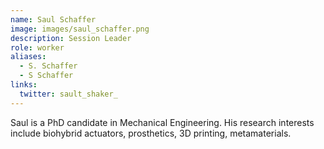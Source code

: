 ```yaml
---
name: Saul Schaffer
image: images/saul_schaffer.png
description: Session Leader
role: worker
aliases:
  - S. Schaffer
  - S Schaffer
links:
  twitter: sault_shaker_
---
```


Saul is a PhD candidate in Mechanical Engineering. His research interests include biohybrid actuators, prosthetics, 3D printing, metamaterials.
